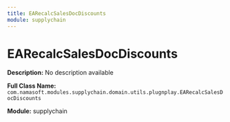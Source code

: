 ```yaml
---
title: EARecalcSalesDocDiscounts
module: supplychain
---
```


# EARecalcSalesDocDiscounts

**Description:** No description available

**Full Class Name:** `com.namasoft.modules.supplychain.domain.utils.plugnplay.EARecalcSalesDocDiscounts`

**Module:** supplychain


